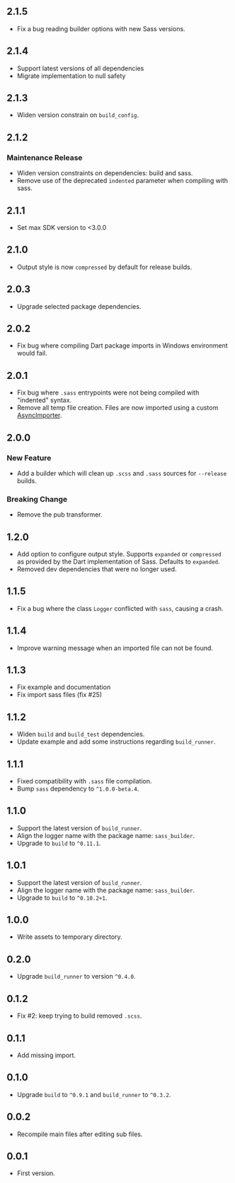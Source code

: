 ## 2.1.5

- Fix a bug reading builder options with new Sass versions.

## 2.1.4

- Support latest versions of all dependencies
- Migrate implementation to null safety

## 2.1.3

* Widen version constrain on `build_config`.

## 2.1.2

### Maintenance Release

* Widen version constraints on dependencies: build and sass.
* Remove use of the deprecated `indented` parameter when compiling with sass.

## 2.1.1

* Set max SDK version to <3.0.0

## 2.1.0

* Output style is now `compressed` by default for release builds.

## 2.0.3

* Upgrade selected package dependencies.

## 2.0.2

* Fix bug where compiling Dart package imports in Windows environment would
  fail.

## 2.0.1

* Fix bug where `.sass` entrypoints were not being compiled with "indented"
  syntax.
* Remove all temp file creation. Files are now imported using a custom
  [AsyncImporter](https://github.com/sass/dart-sass/blob/0a9a503ae08b2e57b97d5e791024089986dd85c7/lib/src/importer/async.dart#L22).

## 2.0.0

### New Feature

* Add a builder which will clean up `.scss` and `.sass` sources for `--release`
  builds.

### Breaking Change

* Remove the pub transformer.

## 1.2.0

* Add option to configure output style. Supports `expanded` or `compressed` as
  provided by the Dart implementation of Sass. Defaults to `expanded`.
* Removed dev dependencies that were no longer used.

## 1.1.5

* Fix a bug where the class `Logger` conflicted with `sass`, causing a crash.

## 1.1.4

* Improve warning message when an imported file can not be found.

## 1.1.3

* Fix example and documentation
* Fix import sass files (fix #25)

## 1.1.2

* Widen `build` and `build_test` dependencies.
* Update example and add some instructions regarding `build_runner`.

## 1.1.1

* Fixed compatibility with `.sass` file compilation.
* Bump `sass` dependency to `^1.0.0-beta.4`.

## 1.1.0

* Support the latest version of `build_runner`.
* Align the logger name with the package name: `sass_builder`.
* Upgrade to `build` to `^0.11.1`.

## 1.0.1

* Support the latest version of `build_runner`.
* Align the logger name with the package name: `sass_builder`.
* Upgrade to `build` to `^0.10.2+1`.

## 1.0.0

* Write assets to temporary directory.

## 0.2.0

* Upgrade `build_runner` to version `^0.4.0`.

## 0.1.2

* Fix #2: keep trying to build removed `.scss`.

## 0.1.1

* Add missing import.

## 0.1.0

* Upgrade `build` to `^0.9.1` and `build_runner` to `^0.3.2`.

## 0.0.2

* Recompile main files after editing sub files.

## 0.0.1

* First version.
